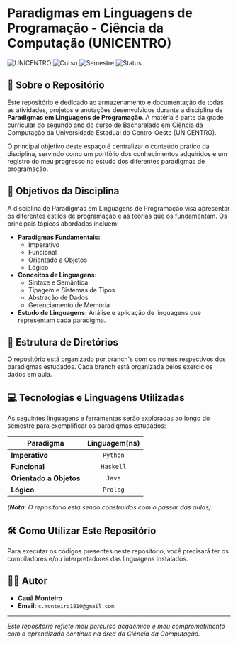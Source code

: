 # Paradigmas em Linguagens de Programação - Ciência da Computação (UNICENTRO)

![UNICENTRO](https://img.shields.io/badge/Instituição-UNICENTRO-blue.svg)
![Curso](https://img.shields.io/badge/Curso-Ciência_da_Computação-green.svg)
![Semestre](https://img.shields.io/badge/Período-2º_Semestre_/_2º_Ano-lightgrey.svg)
![Status](https://img.shields.io/badge/Status-Em_Andamento-yellow.svg)

## 📖 Sobre o Repositório

Este repositório é dedicado ao armazenamento e documentação de todas as atividades, projetos e anotações desenvolvidos durante a disciplina de **Paradigmas em Linguagens de Programação**. A matéria é parte da grade curricular do segundo ano do curso de Bacharelado em Ciência da Computação da Universidade Estadual do Centro-Oeste (UNICENTRO).

O principal objetivo deste espaço é centralizar o conteúdo prático da disciplina, servindo como um portfólio dos conhecimentos adquiridos e um registro do meu progresso no estudo dos diferentes paradigmas de programação.

## 🎯 Objetivos da Disciplina

A disciplina de Paradigmas em Linguagens de Programação visa apresentar os diferentes estilos de programação e as teorias que os fundamentam. Os principais tópicos abordados incluem:

* **Paradigmas Fundamentais:**
    * Imperativo
    * Funcional
    * Orientado a Objetos
    * Lógico
* **Conceitos de Linguagens:**
    * Sintaxe e Semântica
    * Tipagem e Sistemas de Tipos
    * Abstração de Dados
    * Gerenciamento de Memória
* **Estudo de Linguagens:** Análise e aplicação de linguagens que representam cada paradigma.

## 📂 Estrutura de Diretórios

O repositório está organizado por branch's com os nomes respectivos dos paradigmas estudados.
Cada branch está organizada pelos exercicios dados em aula.

## 💻 Tecnologias e Linguagens Utilizadas

As seguintes linguagens e ferramentas serão exploradas ao longo do semestre para exemplificar os paradigmas estudados:

| Paradigma                 | Linguagem(ns) |
| ------------------------- | :-------------: |
| **Imperativo** | `Python`  |
| **Funcional** | `Haskell` |
| **Orientado a Objetos** | `Java` |
| **Lógico** | `Prolog` |

*(**Nota:** O repositório esta sendo construidos com o passar das aulas).*

## 🛠️ Como Utilizar Este Repositório

Para executar os códigos presentes neste repositório, você precisará ter os compiladores e/ou interpretadores das linguagens instalados.

## 👨‍💻 Autor

* **Cauã Monteiro**
* **Email:** `c.monteiro1810@gmail.com`

---
*Este repositório reflete meu percurso acadêmico e meu comprometimento com o aprendizado contínuo na área da Ciência da Computação.*
